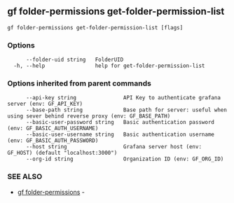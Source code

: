 ## gf folder-permissions get-folder-permission-list



```
gf folder-permissions get-folder-permission-list [flags]
```

### Options

```
      --folder-uid string   FolderUID
  -h, --help                help for get-folder-permission-list
```

### Options inherited from parent commands

```
      --api-key string               API Key to authenticate grafana server (env: GF_API_KEY)
      --base-path string             Base path for server: useful when using sever behind reverse proxy (env: GF_BASE_PATH)
      --basic-user-password string   Basic authentication password (env: GF_BASIC_AUTH_USERNAME)
      --basic-user-username string   Basic authentication username (env: GF_BASIC_AUTH_PASSWORD)
      --host string                  Grafana server host (env: GF_HOST) (default "localhost:3000")
      --org-id string                Organization ID (env: GF_ORG_ID)
```

### SEE ALSO

* [gf folder-permissions](gf_folder-permissions.md)	 - 

